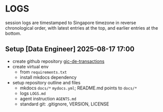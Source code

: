 # LOGS

session logs are timestamped to Singapore timezone in reverse chronological order, with latest entries at the top, and earlier entries at the bottom.

## Setup [Data Engineer] 2025-08-17 17:00

- create github repository [gic-de-transactions](https://github.com/taylorhickem/gic-de-transactions)
- create virtual env 
    - from `requirements.txt`
    - install mkdocs dependency
- setup repository outline and files
    - mkdocs `docs/*`  `mydocs.yml`; README.md points to `docs/*`
    - logs `LOGS.md`
    - agent instruction `AGENTS.md`
    - standard git: .gitignore, VERSION, LICENSE